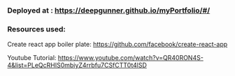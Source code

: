 ### Deployed at : https://deepgunner.github.io/myPortfolio/#/





### Resources used:



Create react app boiler plate:
https://github.com/facebook/create-react-app




Youtube Tutorial:
https://www.youtube.com/watch?v=QR40RON4S-4&list=PLeQcRHIS0mbiyZ4rrbfu7CSfCTT0t4lSD
